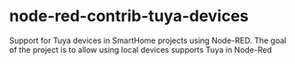 # node-red-contrib-tuya-devices
Support for Tuya devices in SmartHome projects using Node-RED.  The goal of the project is to allow using local devices supports Tuya in Node-Red
